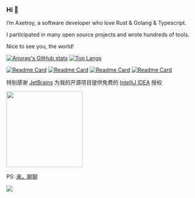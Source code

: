 ### Hi 👋 

I’m Axetroy, a software developer who love Rust & Golang & Typescript.

I participated in many open source projects and wrote hundreds of tools.

Nice to see you, the world!

[![Anurag's GitHub stats](https://github-readme-stats.vercel.app/api?username=axetroy)](https://github.com/anuraghazra/github-readme-stats)
[![Top Langs](https://github-readme-stats.vercel.app/api/top-langs/?username=axetroy&layout=compact)](https://github.com/anuraghazra/github-readme-stats)

[![Readme Card](https://github-readme-stats.vercel.app/api/pin/?username=axetroy&repo=virtual-node-env)](https://github.com/anuraghazra/github-readme-stats)
[![Readme Card](https://github-readme-stats.vercel.app/api/pin/?username=release-lab&repo=whatchanged)](https://github.com/anuraghazra/github-readme-stats)
[![Readme Card](https://github-readme-stats.vercel.app/api/pin/?username=axetroy&repo=fslint)](https://github.com/anuraghazra/github-readme-stats)
[![Readme Card](https://github-readme-stats.vercel.app/api/pin/?username=axetroy&repo=wasm-hasher)](https://github.com/anuraghazra/github-readme-stats)

特别感谢 [JetBrains](https://www.jetbrains.com/?from=go-server) 为我的开源项目提供免费的 [IntelliJ IDEA](https://www.jetbrains.com/go/?from=go-server) 授权

<p>
 <a href="https://www.jetbrains.com/?from=ferry">
   <img height="200" src="https://www.fdevops.com/wp-content/uploads/2020/09/1599213857-jetbrains-variant-4.png">
 </a>
</p>

PS: [来，聊聊](https://github.com/axetroy/axetroy/issues/new)

![](https://komarev.com/ghpvc/?username=axetroy)
